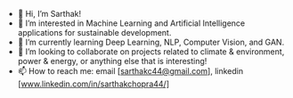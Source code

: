 - 👋 Hi, I’m Sarthak!
- 👀 I’m interested in Machine Learning and Artificial Intelligence applications for sustainable development.
- 🌱 I’m currently learning Deep Learning, NLP, Computer Vision, and GAN.
- 💞️ I’m looking to collaborate on projects related to climate & environment, power & energy, or anything else that is interesting!
- 📫 How to reach me: email [sarthakc44@gmail.com], linkedin [www.linkedin.com/in/sarthakchopra44/]

<!---
sarthakc44/sarthakc44 is a ✨ special ✨ repository because its `README.md` (this file) appears on your GitHub profile.
You can click the Preview link to take a look at your changes.
--->

